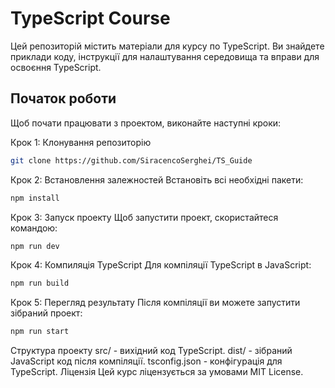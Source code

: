 # TypeScript Course

Цей репозиторій містить матеріали для курсу по TypeScript. Ви знайдете приклади коду, інструкції для налаштування середовища та вправи для освоєння TypeScript.

## Початок роботи

Щоб почати працювати з проектом, виконайте наступні кроки:

Крок 1: Клонування репозиторію
```bash
git clone https://github.com/SiracencoSerghei/TS_Guide
```

Крок 2: Встановлення залежностей
Встановіть всі необхідні пакети:

```bash
npm install
```

Крок 3: Запуск проекту
Щоб запустити проект, скористайтеся командою:

```bash
npm run dev
```

Крок 4: Компиляція TypeScript
Для компіляції TypeScript в JavaScript:

```bash
npm run build
```

Крок 5: Перегляд результату
Після компіляції ви можете запустити зібраний проект:

```bash
npm run start
```

Структура проекту
src/ - вихідний код TypeScript.
dist/ - зібраний JavaScript код після компіляції.
tsconfig.json - конфігурація для TypeScript.
Ліцензія
Цей курс ліцензується за умовами MIT License.
